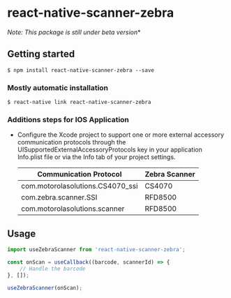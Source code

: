 # react-native-scanner-zebra

*Note: This package is still under beta version**

## Getting started

`$ npm install react-native-scanner-zebra --save`

### Mostly automatic installation

`$ react-native link react-native-scanner-zebra`


### Additions steps for IOS Application

* Configure the Xcode project to support one or more external accessory communication protocols through the UISupportedExternalAccessoryProtocols key in your application Info.plist file or via the Info tab of your project settings.

  |Communication Protocol|Zebra Scanner|
  |-----|-----|
  |com.motorolasolutions.CS4070_ssi|CS4070|
  |com.zebra.scanner.SSI|RFD8500|
  |com.motorolasolutions.scanner|RFD8500|

## Usage
```javascript
import useZebraScanner from 'react-native-scanner-zebra';

const onScan = useCallback((barcode, scannerId) => {
	// Handle the barcode
}, []);

useZebraScanner(onScan);

```
